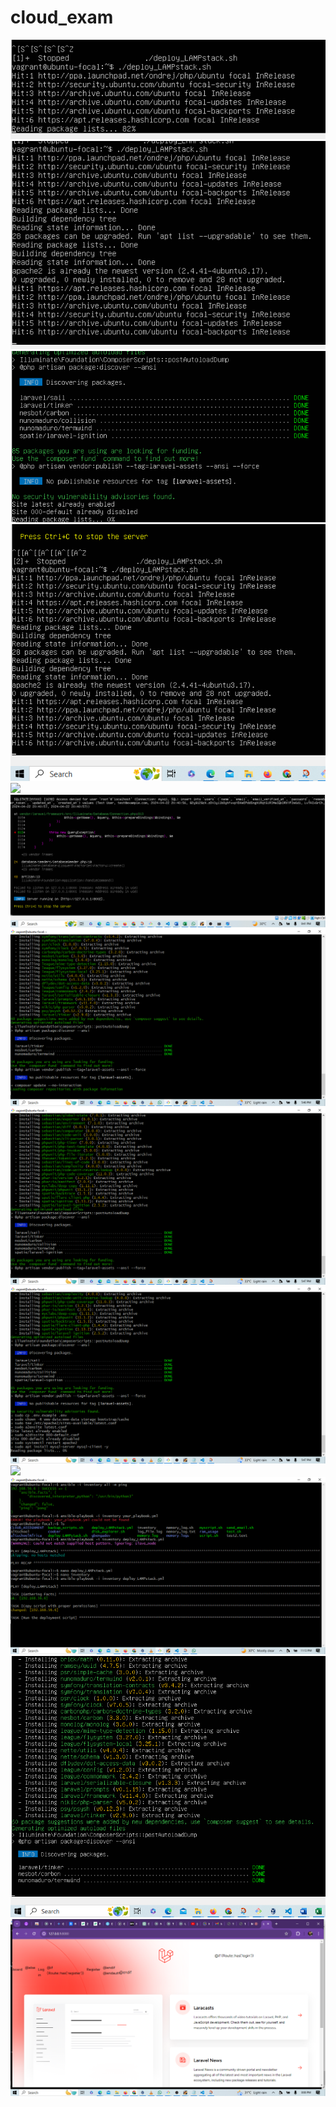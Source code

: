 # cloud_exam
![](img/1.PNG)
![](img/2.PNG)
![](img/3.PNG)
![](img/4.PNG)
![](img/Capture.PNG)
![](img/5.PNG)
![](img/6.PNG)
![](img/7.PNG)
![](img/8.PNG)
![](img/9.PNG)
![](img/10.PNG)
![](img/11.PNG)
![](img/laravel%20webpage.png)
